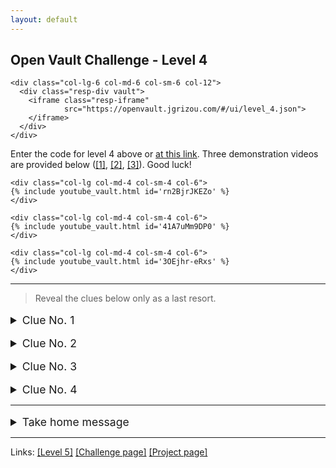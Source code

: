 ```yaml
---
layout: default
---
```


## Open Vault Challenge - Level 4

<div class="container">
  <div class="row align-items-center justify-content-center">

    <div class="col-lg-6 col-md-6 col-sm-6 col-12">
      <div class="resp-div vault">
        <iframe class="resp-iframe"
                src="https://openvault.jgrizou.com/#/ui/level_4.json">
        </iframe>
      </div>
    </div>

  </div>
</div>

Enter the code for level 4 above or [at this link](https://openvault.jgrizou.com/#/ui/level_4.json). Three demonstration videos are provided below ([[1]](https://www.youtube.com/embed/rn2BjrJKEZo), [[2]](https://www.youtube.com/embed/41A7uMm9DP0), [[3]](https://www.youtube.com/embed/3OEjhr-eRxs)). Good luck!

<div class="container">
  <div class="row align-items-center justify-content-center">

    <div class="col-lg col-md-4 col-sm-4 col-6">
    {% include youtube_vault.html id='rn2BjrJKEZo' %}
    </div>

    <div class="col-lg col-md-4 col-sm-4 col-6">
    {% include youtube_vault.html id='41A7uMm9DP0' %}
    </div>

    <div class="col-lg col-md-4 col-sm-4 col-6">
    {% include youtube_vault.html id='3OEjhr-eRxs' %}
    </div>

  </div>
</div>

---

> Reveal the clues below only as a last resort.

<details>
  <summary style="margin-top: 1rem; font-size: 1.10rem;">Clue No. 1</summary>

  <br>

  <p>See the code you are entering below or <a href="https://openvault.jgrizou.com/#/ui/level_4_visible.json">at this link</a>.</p>

  <div class="container">
    <div class="row align-items-center justify-content-center">

      <div class="col-lg-6 col-md-6 col-sm-6 col-12">
        <div class="resp-div vault">
          <iframe class="resp-iframe"
                  src="https://openvault.jgrizou.com/#/ui/level_4_visible.json">
          </iframe>
        </div>
      </div>

    </div>
  </div>

</details>

<details>
  <summary style="margin-top: 1rem; font-size: 1.10rem;">Clue No. 2</summary>

  <br>

  <p>Combine what you learned in <a href="../level-2/">level 2</a> and <a href="../level-3/">level 3</a>.</p>

</details>

<details>
  <summary style="margin-top: 1rem; font-size: 1.10rem;">Clue No. 3</summary>

  <br>

  <p>Do not hypothesize on the button's color/meaning but make hypothesis on the digit the user might have in mind.</p>

</details>

<details>
  <summary style="margin-top: 1rem; font-size: 1.10rem;">Clue No. 4</summary>

  <br>

  <p>Use the following reasoning: “if the user is trying to type a 0, then when s/he pressed this button, s/he meant that this button was of the color of the digit 0”. By repeating this process for all digits [0 to 9], you can build 10 different hypothetic button-color configurations. Through iterations, some inconsistencies will appear.</p>

</details>

---

<details>
  <summary style="margin-top: 1rem; font-size: 1.10rem;">Take home message</summary>

  <br>

  <p>The only reliable information is the consistency of the user. The user is assumed to always use the same button to mean the same thing. In other words, a button can only be used to mean yellow or grey, but never both.</p>

  <p>The interface adapts to the user. Every users can use the interface differently. The same user can use the same interface differently each time.</p>

</details>

---

Links: [[Level 5]](../level-5/) [[Challenge page]](../) [[Project page]](../../)

